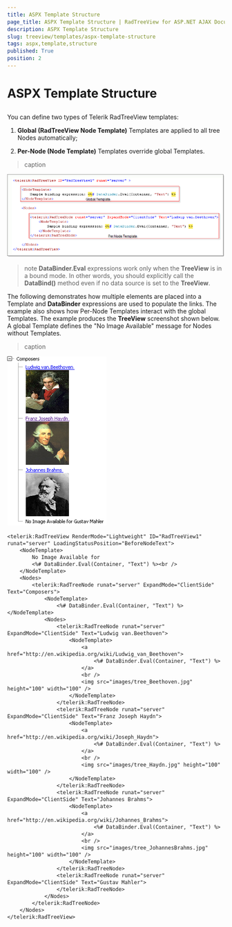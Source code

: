 ```yaml
---
title: ASPX Template Structure
page_title: ASPX Template Structure | RadTreeView for ASP.NET AJAX Documentation
description: ASPX Template Structure
slug: treeview/templates/aspx-template-structure
tags: aspx,template,structure
published: True
position: 2
---
```


# ASPX Template Structure



## 

You can define two types of Telerik RadTreeView templates:

1. **Global (RadTreeView Node Template)** Templates are applied to all tree Nodes automatically;

1. **Per-Node (Node Template)** Templates override global Templates.


>caption 

![RadTreeView Templates Structure](images/treeview_templatesstructure01.png)

>note  **DataBinder.Eval** expressions work only when the **TreeView** is in a bound mode. In other words, you should explicitly call the **DataBind()** method even if no data source is set to the **TreeView**.
>


The following demonstrates how multiple elements are placed into a Template and **DataBinder** expressions are used to populate the links. The example also shows how Per-Node Templates interact with the global Templates. The example produces the **TreeView** screenshot shown below. A global Template defines the "No Image Available" message for Nodes without Templates.


>caption 

![RadTreeView Templates Structure](images/treeview_templatesstructure02.png)

````ASPNET
<telerik:RadTreeView RenderMode="Lightweight" ID="RadTreeView1" runat="server" LoadingStatusPosition="BeforeNodeText">
    <NodeTemplate>
        No Image Available for
        <%# DataBinder.Eval(Container, "Text") %><br />
    </NodeTemplate>
    <Nodes>
        <telerik:RadTreeNode runat="server" ExpandMode="ClientSide" Text="Composers">
            <NodeTemplate>
                <%# DataBinder.Eval(Container, "Text") %></NodeTemplate>
            <Nodes>
                <telerik:RadTreeNode runat="server" ExpandMode="ClientSide" Text="Ludwig van.Beethoven">
                    <NodeTemplate>
                        <a href="http://en.wikipedia.org/wiki/Ludwig_van_Beethoven">
                            <%# DataBinder.Eval(Container, "Text") %>
                        </a>
                        <br />
                        <img src="images/tree_Beethoven.jpg" height="100" width="100" />
                    </NodeTemplate>
                </telerik:RadTreeNode>
                <telerik:RadTreeNode runat="server" ExpandMode="ClientSide" Text="Franz Joseph Haydn">
                    <NodeTemplate>
                        <a href="http://en.wikipedia.org/wiki/Joseph_Haydn">
                            <%# DataBinder.Eval(Container, "Text") %>
                        </a>
                        <br />
                        <img src="images/tree_Haydn.jpg" height="100" width="100" />
                    </NodeTemplate>
                </telerik:RadTreeNode>
                <telerik:RadTreeNode runat="server" ExpandMode="ClientSide" Text="Johannes Brahms">
                    <NodeTemplate>
                        <a href="http://en.wikipedia.org/wiki/Johannes_Brahms">
                            <%# DataBinder.Eval(Container, "Text") %>
                        </a>
                        <br />
                        <img src="images/tree_JohannesBrahms.jpg" height="100" width="100" />
                    </NodeTemplate>
                </telerik:RadTreeNode>
                <telerik:RadTreeNode runat="server" ExpandMode="ClientSide" Text="Gustav Mahler">
                </telerik:RadTreeNode>
            </Nodes>
        </telerik:RadTreeNode>
    </Nodes>
</telerik:RadTreeView>
````


